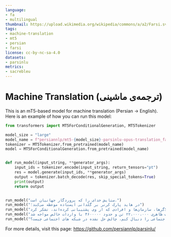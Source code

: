 ```yaml
---
language:
- fa
- multilingual
thumbnail: https://upload.wikimedia.org/wikipedia/commons/a/a2/Farsi.svg
tags:
- machine-translation
- mt5
- persian
- farsi
license: cc-by-nc-sa-4.0
datasets:
- parsinlu
metrics:
- sacrebleu
---
```


# Machine Translation (ترجمه‌ی ماشینی)

This is an mT5-based model for machine translation (Persian -> English). 
Here is an example of how you can run this model: 

```python 
from transformers import MT5ForConditionalGeneration, MT5Tokenizer

model_size = "large"
model_name = f"persiannlp/mt5-{model_size}-parsinlu-opus-translation_fa_en"
tokenizer = MT5Tokenizer.from_pretrained(model_name)
model = MT5ForConditionalGeneration.from_pretrained(model_name)


def run_model(input_string, **generator_args):
    input_ids = tokenizer.encode(input_string, return_tensors="pt")
    res = model.generate(input_ids, **generator_args)
    output = tokenizer.batch_decode(res, skip_special_tokens=True)
    print(output)
    return output


run_model("ستایش خدای را که پروردگار جهانیان است.")
run_model("در هاید پارک کرنر بر گلدانی ایستاده موعظه می‌کند؛")
run_model("وی از تمامی بلاگرها، سازمان‌ها و افرادی که از وی پشتیبانی کرده‌اند، تشکر کرد.")
run_model("مشابه سال ۲۰۰۱، تولید آمونیاک بی آب در ایالات متحده در سال ۲۰۰۰ تقریباً ۱۷،۴۰۰،۰۰۰ تن (معادل بدون آب) با مصرف ظاهری ۲۲،۰۰۰،۰۰۰ تن و حدود ۴۶۰۰۰۰۰ با واردات خالص مواجه شد. ")
run_model("می خواهم دکترای علوم کامپیوتر راجع به شبکه های اجتماعی را دنبال کنم، چالش حل نشده در شبکه های اجتماعی چیست؟")
```


For more details, visit this page: https://github.com/persiannlp/parsinlu/ 
